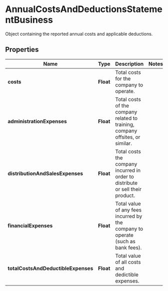 

# AnnualCostsAndDeductionsStatementBusiness

Object containing the reported annual costs and applicable deductions.

## Properties

| Name | Type | Description | Notes |
|------------ | ------------- | ------------- | -------------|
|**costs** | **Float** | Total costs for the company to operate. |  |
|**administrationExpenses** | **Float** | Total costs of the company related to training, company offsites, or similar. |  |
|**distributionAndSalesExpenses** | **Float** | Total costs the company incurred in order to distribute or sell their product. |  |
|**financialExpenses** | **Float** | Total value of any fees incurred by the company to operate (such as bank fees). |  |
|**totalCostsAndDeductibleExpenses** | **Float** | Total value of all costs and dedictible expenses. |  |



